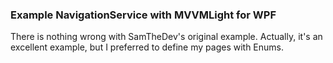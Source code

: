 ### Example NavigationService with MVVMLight for WPF

There is nothing wrong with SamTheDev's original example.  Actually, it's an excellent example, but I preferred to define my pages with Enums. 
